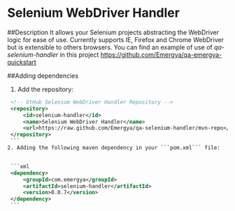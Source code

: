 # Selenium WebDriver Handler

##Description
It allows your Selenium projects abstracting the WebDriver logic for ease of use. Currently supports IE, Firefox and Chrome WebDriver but is extensible to others browsers. You can find an example of use of _qa-selenium-handler_ in this project https://github.com/Emergya/qa-emergya-quickstart

##Adding dependencies
 1. Add the repository:

   ```xml
  	<!-- GtHub Selenium WebDriver Handler Repository -->
	<repository>
		<id>selenium-handler</id>
		<name>Selenium WebDriver Handler</name>
		<url>https://raw.github.com/Emergya/qa-selenium-handler/mvn-repo</url>
	</repository>
    ```
 2. Adding the following maven dependency in your ```pom.xml``` file:


    ```xml
	<dependency>
		<groupId>com.emergya</groupId>
		<artifactId>selenium-handler</artifactId>
		<version>0.0.7</version>
	</dependency>
    ```
